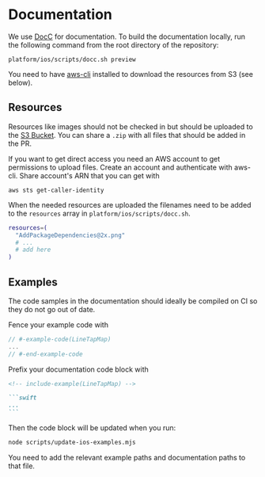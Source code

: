 # Documentation

We use [DocC](https://www.swift.org/documentation/docc) for documentation. To build the documentation locally, run the following command from the root directory of the repository:

```
platform/ios/scripts/docc.sh preview
```

You need to have [aws-cli](https://github.com/aws/aws-cli) installed to download the resources from S3 (see below).

## Resources

Resources like images should not be checked in but should be uploaded to the [S3 Bucket](https://s3.eu-central-1.amazonaws.com/maplibre-native/index.html#ios-documentation-resources/). You can share a `.zip` with all files that should be added in the PR.

If you want to get direct access you need an AWS account to get permissions to upload files. Create an account and authenticate with aws-cli. Share account's ARN that you can get with

```
aws sts get-caller-identity
```

When the needed resources are uploaded the filenames need to be added to the `resources` array in `platform/ios/scripts/docc.sh`.

```bash
resources=(
  "AddPackageDependencies@2x.png"
  # ...
  # add here
)
```

## Examples

The code samples in the documentation should ideally be compiled on CI so they do not go out of date.

Fence your example code with

```swift
// #-example-code(LineTapMap)
...
// #-end-example-code
```

Prefix your documentation code block with

````md
<!-- include-example(LineTapMap) -->

```swift
...
```
````

Then the code block will be updated when you run:

```sh
node scripts/update-ios-examples.mjs
```

You need to add the relevant example paths and documentation paths to that file.